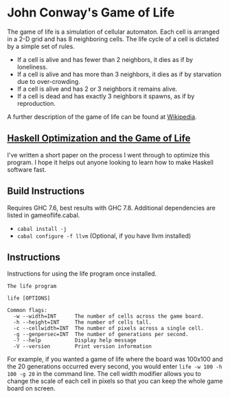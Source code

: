 # John Conway's Game of Life

The game of life is a simulation of cellular automaton.  Each cell is arranged in a 2-D grid and has 8 neighboring
cells.  The life cycle of a cell is dictated by a simple set of rules.

* If a cell is alive and has fewer than 2 neighbors, it dies as if by loneliness.
* If a cell is alive and has more than 3 neighbors, it dies as if by starvation due to over-crowding.
* If a cell is alive and has 2 or 3 neighbors it remains alive.
* If a cell is dead and has exactly 3 neighbors it spawns, as if by reproduction.

A further description of the game of life can be found at [Wikipedia](http://en.wikipedia.org/wiki/Conway%27s_Game_of_Life).

## [Haskell Optimization and the Game of Life](http://blog.headcrab.info/haskell-optimization-and-the-game-of-life/)
I've written a short paper on the process I went through to optimize this program.  I hope it helps out
anyone looking to learn how to make Haskell software fast.

## Build Instructions
Requires GHC 7.6, best results with GHC 7.8.  Additional dependencies are listed in gameoflife.cabal.

* `cabal install -j`
* `cabal configure -f llvm` (Optional, if you have llvm installed)

## Instructions
Instructions for using the life program once installed.

```
The life program
  
life [OPTIONS]
  
Common flags:
  -w --width=INT      The number of cells across the game board.
  -h --height=INT     The number of cells tall.
  -c --cellwidth=INT  The number of pixels across a single cell.
  -g --genpersec=INT  The number of generations per second.
  -? --help           Display help message
  -V --version        Print version information
```

For example, if you wanted a game of life where the board was 100x100 and the 20 generations occurred every
second, you would enter `life -w 100 -h 100 -g 20` in the command line.  The cell width modifier allows you 
to change the scale of each cell in pixels so that you can keep the whole game board on screen.
